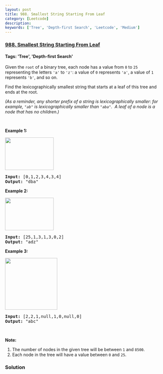 ```yaml
---
layout: post
title: 988. Smallest String Starting From Leaf
category: [Leetcode]
description: 
keywords: ['Tree', 'Depth-first Search', 'Leetcode', 'Medium']
---
```

### [988. Smallest String Starting From Leaf](https://leetcode.com/problems/smallest-string-starting-from-leaf)

#### Tags: 'Tree', 'Depth-first Search'

<div class="content__u3I1 question-content__JfgR"><div><p>Given the <code>root</code> of a binary tree, each node has a value from <code>0</code> to <code>25</code> representing the letters <code>'a'</code> to <code>'z'</code>: a value of <code>0</code> represents <code>'a'</code>, a value of <code>1</code> represents <code>'b'</code>, and so on.</p>
<p>Find the lexicographically smallest string that starts at a leaf of this tree and ends at the root.</p>
<p><em>(As a reminder, any shorter prefix of a string is lexicographically smaller: for example, <code>"ab"</code> is lexicographically smaller than <code>"aba"</code>.  A leaf of a node is a node that has no children.)</em></p>
<div>
<div>
<p> </p>
<ol>
</ol>
</div>
</div>
<div>
<p><strong>Example 1:</strong></p>
<p><strong><img alt="" src="https://assets.leetcode.com/uploads/2019/01/30/tree1.png" style="width: 160px; height: 107px;"/></strong></p>
<pre><strong>Input: </strong><span id="example-input-1-1">[0,1,2,3,4,3,4]</span>
<strong>Output: </strong><span id="example-output-1">"dba"</span>
</pre>
<div>
<p><strong>Example 2:</strong></p>
<p><strong><img alt="" src="https://assets.leetcode.com/uploads/2019/01/30/tree2.png" style="width: 160px; height: 107px;"/></strong></p>
<pre><strong>Input: </strong><span id="example-input-2-1">[25,1,3,1,3,0,2]</span>
<strong>Output: </strong><span id="example-output-2">"adz"</span>
</pre>
<div>
<p><strong>Example 3:</strong></p>
<p><strong><img alt="" src="https://assets.leetcode.com/uploads/2019/02/01/tree3.png" style="height: 170px; width: 172px;"/></strong></p>
<pre><strong>Input: </strong><span id="example-input-3-1">[2,2,1,null,1,0,null,0]</span>
<strong>Output: </strong><span id="example-output-3">"abc"</span>
</pre>
<p> </p>
<p><strong>Note:</strong></p>
<ol>
<li>The number of nodes in the given tree will be between <code>1</code> and <code>8500</code>.</li>
<li>Each node in the tree will have a value between <code>0</code> and <code>25</code>.</li>
</ol>
</div>
</div>
</div></div></div>

### Solution
